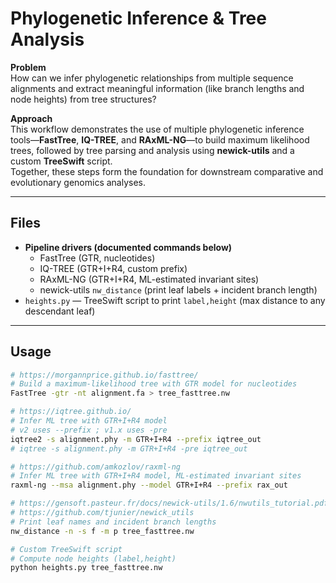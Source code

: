 # Phylogenetic Inference & Tree Analysis

**Problem**  
How can we infer phylogenetic relationships from multiple sequence alignments and extract meaningful information (like branch lengths and node heights) from tree structures?

**Approach**  
This workflow demonstrates the use of multiple phylogenetic inference tools—**FastTree**, **IQ-TREE**, and **RAxML-NG**—to build maximum likelihood trees, followed by tree parsing and analysis using **newick-utils** and a custom **TreeSwift** script.  
Together, these steps form the foundation for downstream comparative and evolutionary genomics analyses.

---

## Files
- **Pipeline drivers (documented commands below)**  
  - FastTree (GTR, nucleotides)  
  - IQ-TREE (GTR+I+R4, custom prefix)  
  - RAxML-NG (GTR+I+R4, ML-estimated invariant sites)  
  - newick-utils `nw_distance` (print leaf labels + incident branch length)
- `heights.py` — TreeSwift script to print `label,height` (max distance to any descendant leaf)

---

## Usage

```bash
# https://morgannprice.github.io/fasttree/
# Build a maximum-likelihood tree with GTR model for nucleotides
FastTree -gtr -nt alignment.fa > tree_fasttree.nw

# https://iqtree.github.io/
# Infer ML tree with GTR+I+R4 model
# v2 uses --prefix ; v1.x uses -pre
iqtree2 -s alignment.phy -m GTR+I+R4 --prefix iqtree_out
# iqtree -s alignment.phy -m GTR+I+R4 -pre iqtree_out

# https://github.com/amkozlov/raxml-ng
# Infer ML tree with GTR+I+R4 model, ML-estimated invariant sites
raxml-ng --msa alignment.phy --model GTR+I+R4 --prefix rax_out

# https://gensoft.pasteur.fr/docs/newick-utils/1.6/nwutils_tutorial.pdf
# https://github.com/tjunier/newick_utils
# Print leaf names and incident branch lengths
nw_distance -n -s f -m p tree_fasttree.nw

# Custom TreeSwift script
# Compute node heights (label,height)
python heights.py tree_fasttree.nw
